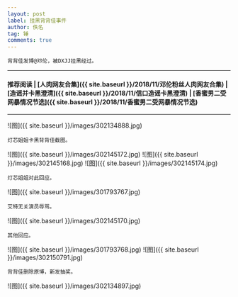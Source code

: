 ```yaml
---
layout: post
label: 挂黑背背佳事件
author: 佚名
tag: 锤
comments: true
---
```


    背背佳发博@邓伦，被DXJJ挂黑经过。

---
#### 推荐阅读 \| [人肉网友合集]({{ site.baseurl }}/2018/11/邓伦粉丝人肉网友合集) \| [造谣并卡黑澄清]({{ site.baseurl }}/2018/11/信口造谣卡黑澄清) \| [香蜜男二受网暴情况节选]({{ site.baseurl }}/2018/11/香蜜男二受网暴情况节选) 

---



![图]({{ site.baseurl }}/images/302134888.jpg)

    灯芯姐姐卡黑背背佳截图。

![图]({{ site.baseurl }}/images/302145172.jpg)
![图]({{ site.baseurl }}/images/302145168.jpg)
![图]({{ site.baseurl }}/images/302145174.jpg)

    灯芯姐姐对此回应。

![图]({{ site.baseurl }}/images/301793767.jpg)

    艾特无关演员辱骂。

![图]({{ site.baseurl }}/images/302145170.jpg)  

    其他回应。

![图]({{ site.baseurl }}/images/301793768.jpg)
![图]({{ site.baseurl }}/images/302150791.jpg)
    
    背背佳删除原博，新发抽奖。

![图]({{ site.baseurl }}/images/302134897.jpg)

